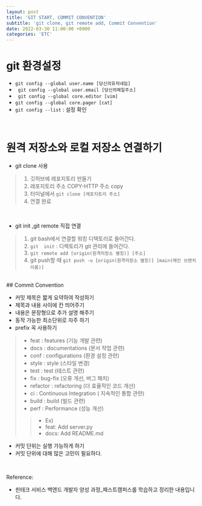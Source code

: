 ```yaml
---
layout: post
title: 'GIT START, COMMIT CONVENTION'
subtitle: 'git clone, git remote add, Commit Convention'
date: 2022-03-30 11:00:00 +0900
categories: 'ETC'
---
```


# git 환경설정
- `git config --global user.name [당신의유저네임]`
- ` git config --global user.email [당신의메일주소]`
- ` git config --global core.editor [vim]` 
- `git config --global core.pager [cat]`
- `git config --list` : 설정 확인

<br>

# 원격 저장소와 로컬 저장소 연결하기
- git clone 사용
> 1. 깃허브에 레포지토리 만들기
> 2. 레포지토리 주소 COPY-HTTP 주소 copy
> 3. 터미널에서 `git clone [레포지토리 주소]`
> 4. 연결 완료
<br>

- git init ,git remote 직접 연결 
> 1. git bash에서 연결할 워킹 디텍토리로 들어간다.
> 2. `git  init` : 디렉토리가 git 관리에 들어간다.
> 3.  `git remote add [origin(원격저장소 별칭)] [주소]`
> 4. git push할 때 `git push -u [origin(원격저장소 별칭)] [main(메인 브랜치 이름)] `

<br>
## Commit Convention

- 커밋 제목은 짧게 요약하여 작성하기
- 제목과 내용 사이에 칸 띄어주기
- 내용은 문장형으로 추가 설명 해주기
- 동작 가능한  최소단위로 자주 하기
- prefix 꼭 사용하기
> - feat :  features (기능 개발 관련)
> - docs : documentations (문서 작업 관련)
> - conf : configurations (환경 설정 관련)
> - style : style (스타일 변경)
> - test : test (테스트 관련)
> - fix : bug-fix (오류 개선, 버그 패치)
> - refactor : refactoring (더 효율적인 코드 개선)
> - ci : Continuous Integration ( 지속적인 통합 관련)
> - build : build (빌드 관련)
> - perf : Performance (성능  개선)
> > - Ex)
> > - feat: Add server.py
> > - docs: Add README.md

- 커밋 단위는 실행 가능하게 하기
- 커밋 단위에 대해 많은 고민이 필요하다.


<br>

Reference:
- 핀테크 서비스 백엔드 개발자 양성 과정_패스트캠퍼스를 학습하고 정리한 내용입니다. 